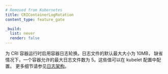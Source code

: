 ```yaml
---
# Removed from Kubernetes
title: CRIContainerLogRotation
content_type: feature_gate

_build:
  list: never
  render: false
---
```

<!--
Enable container log rotation for CRI container runtime.
The default max size of a log file is 10MB and the default max number of
log files allowed for a container is 5.
These values can be configured in the kubelet config.
See [logging at node level](/docs/concepts/cluster-administration/logging/#logging-at-the-node-level)
for more details.
-->
为 CRI 容器运行时启用容器日志轮换。日志文件的默认最大大小为 10MB，
缺省情况下，一个容器允许的最大日志文件数为 5。这些值可以在 kubelet 配置中配置。
更多细节请参见[日志架构](/zh-cn/docs/concepts/cluster-administration/logging/#logging-at-the-node-level)。
